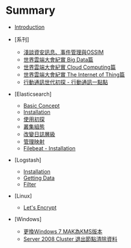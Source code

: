 # Summary

* [Introduction](README.md)

* [系刊]
    * [淺談資安訊息、事件管理與OSSIM](chapter1.md)
    * [世界雲端大會紀實 Big     Data篇](cloudcon2014-bigdata.md)
    * [世界雲端大會紀實 Cloud Computing篇](cloudcon2014-cloud.md)
    * [世界雲端大會紀實 The Internet of Thing篇](cloudcon2014-iot.md)
    * [行動通訊世代初探 - 行動通訊一點點](xing_dong_tong_xun_shi_dai_chu_tan_-_xing_dong_tong_xun_yi_dian_dian.md)
* [Elasticsearch]
    * [Basic Concept](elasticsearch-01.md)
    * [Installation](elasticsearch-02.md)
    * [使用初探](elasticsearch-03.md)
    * [叢集組態](elasticsearch-04.md)
    * [改變日誌層級](elasticsearch-05.md)
    * [管理映射](elasticsearch-06.md)
    * [Filebeat - Installation](filebeat-01.md)
* [Logstash]
    * [Installation](logstash-01.md)
    * [Getting Data](logstash-02.md)
    * [Filter](Filter-01.md) 
* [Linux]
    * [Let's Encrypt](lets_encrypt.md)
* [Windows]
    * [更換Windows 7 MAK為KMS版本](note_001-change_windows_7_mak_to_kms.md)
    * [Server 2008 Cluster 退出節點清除資料](node_002-clear_server2008_data_after_leaving_cluster.md)

